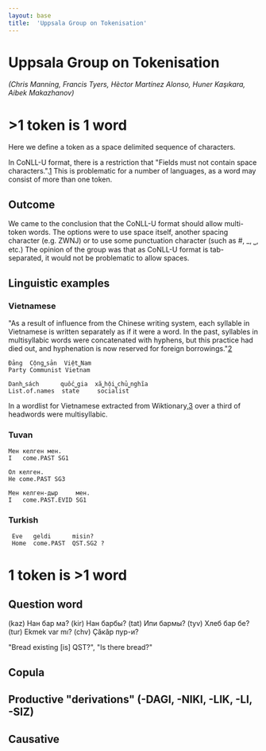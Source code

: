 ```yaml
---
layout: base
title:  'Uppsala Group on Tokenisation'
---
```


# Uppsala Group on Tokenisation

_(Chris Manning, Francis Tyers, Hèctor Martínez Alonso, Huner Kaşıkara, Aibek Makazhanov)_


# >1 token is 1 word

Here we define a token as a space delimited sequence of characters.

In CoNLL-U format, there is a restriction that "Fields must not contain space characters.".[1](http://universaldependencies.github.io/docs/format.html) This is problematic for a number of languages, as a word may consist of more than one token.

## Outcome

We came to the conclusion that the CoNLL-U format should allow multi-token words. The options were to use space itself,
another spacing character (e.g. ZWNJ) or to use some punctuation character (such as #, _, ⎵, etc.) The opinion of the group
was that as CoNLL-U format is tab-separated, it would not be problematic to allow spaces.

## Linguistic examples

### Vietnamese

"As a result of influence from the Chinese writing system, each syllable in Vietnamese is written separately as if it were a word. In the past, syllables in multisyllabic words were concatenated with hyphens, but this practice had died out, and hyphenation is now reserved for foreign borrowings."[2](https://en.wikipedia.org/wiki/Vietnamese_alphabet#Structure)

    Đảng  Cộng⎵sản  Việt⎵Nam
    Party Communist Vietnam

    Danh⎵sách      quốc⎵gia  xã⎵hội⎵chủ⎵nghĩa
    List.of.names  state     socialist

In a wordlist for Vietnamese extracted from Wiktionary,[3](https://svn.code.sf.net/p/apertium/svn/incubator/apertium-vie/dev/vie.speling.txt) over a third of headwords were multisyllabic.

### Tuvan

    Мен келген мен.
    I   come.PAST SG1

    Ол келген.
    He come.PAST SG3

    Мен келген-дыр     мен.
    I   come.PAST.EVID SG1

### Turkish

     Eve   geldi      misin?
     Home  come.PAST  QST.SG2 ?

# 1 token is >1 word


## Question word

   (kaz) Нан бар ма?
   (kir) Нан барбы?
   (tat) Ипи бармы?
   (tyv) Хлеб бар бе? 
   (tur) Ekmek var mı?
   (chv) Çăкăр пур-и?

   "Bread existing [is] QST?", "Is there bread?"

## Copula

   

## Productive "derivations" (-DAGI, -NIKI, -LIK, -LI, -SIZ)



## Causative


